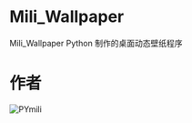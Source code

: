 # Mili_Wallpaper
Mili_Wallpaper Python 制作的桌面动态壁纸程序

# 作者

![PYmili](https://www.kuko.icu/PYmili/img/tm-img-02-tn.jpg)
